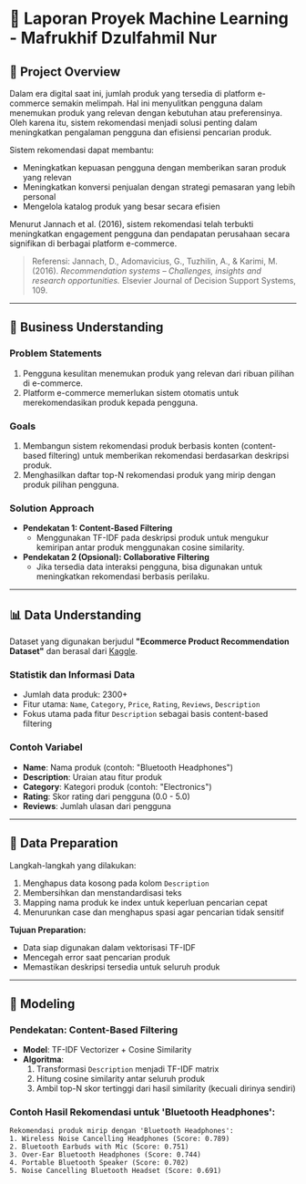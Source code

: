 # 🧠 Laporan Proyek Machine Learning - Mafrukhif Dzulfahmil Nur

## 📌 Project Overview

Dalam era digital saat ini, jumlah produk yang tersedia di platform e-commerce semakin melimpah. Hal ini menyulitkan pengguna dalam menemukan produk yang relevan dengan kebutuhan atau preferensinya. Oleh karena itu, sistem rekomendasi menjadi solusi penting dalam meningkatkan pengalaman pengguna dan efisiensi pencarian produk.

Sistem rekomendasi dapat membantu:
- Meningkatkan kepuasan pengguna dengan memberikan saran produk yang relevan
- Meningkatkan konversi penjualan dengan strategi pemasaran yang lebih personal
- Mengelola katalog produk yang besar secara efisien

Menurut Jannach et al. (2016), sistem rekomendasi telah terbukti meningkatkan engagement pengguna dan pendapatan perusahaan secara signifikan di berbagai platform e-commerce.

> Referensi: Jannach, D., Adomavicius, G., Tuzhilin, A., & Karimi, M. (2016). *Recommendation systems – Challenges, insights and research opportunities.* Elsevier Journal of Decision Support Systems, 109.

---

## 🧠 Business Understanding

### Problem Statements

1. Pengguna kesulitan menemukan produk yang relevan dari ribuan pilihan di e-commerce.
2. Platform e-commerce memerlukan sistem otomatis untuk merekomendasikan produk kepada pengguna.

### Goals

1. Membangun sistem rekomendasi produk berbasis konten (content-based filtering) untuk memberikan rekomendasi berdasarkan deskripsi produk.
2. Menghasilkan daftar top-N rekomendasi produk yang mirip dengan produk pilihan pengguna.

### Solution Approach

- **Pendekatan 1: Content-Based Filtering**
  - Menggunakan TF-IDF pada deskripsi produk untuk mengukur kemiripan antar produk menggunakan cosine similarity.
- **Pendekatan 2 (Opsional): Collaborative Filtering**
  - Jika tersedia data interaksi pengguna, bisa digunakan untuk meningkatkan rekomendasi berbasis perilaku.

---

## 📊 Data Understanding

Dataset yang digunakan berjudul **"Ecommerce Product Recommendation Dataset"** dan berasal dari [Kaggle](https://www.kaggle.com/datasets/noorsaeed/ecommerce-products-recommendation-dataset).

### Statistik dan Informasi Data

- Jumlah data produk: 2300+
- Fitur utama: `Name`, `Category`, `Price`, `Rating`, `Reviews`, `Description`
- Fokus utama pada fitur `Description` sebagai basis content-based filtering

### Contoh Variabel

- **Name**: Nama produk (contoh: "Bluetooth Headphones")
- **Description**: Uraian atau fitur produk
- **Category**: Kategori produk (contoh: "Electronics")
- **Rating**: Skor rating dari pengguna (0.0 - 5.0)
- **Reviews**: Jumlah ulasan dari pengguna

---

## 🧹 Data Preparation

Langkah-langkah yang dilakukan:
1. Menghapus data kosong pada kolom `Description`
2. Membersihkan dan menstandardisasi teks
3. Mapping nama produk ke index untuk keperluan pencarian cepat
4. Menurunkan case dan menghapus spasi agar pencarian tidak sensitif

**Tujuan Preparation:**
- Data siap digunakan dalam vektorisasi TF-IDF
- Mencegah error saat pencarian produk
- Memastikan deskripsi tersedia untuk seluruh produk

---

## 🔧 Modeling

### Pendekatan: Content-Based Filtering

- **Model**: TF-IDF Vectorizer + Cosine Similarity
- **Algoritma**:
  1. Transformasi `Description` menjadi TF-IDF matrix
  2. Hitung cosine similarity antar seluruh produk
  3. Ambil top-N skor tertinggi dari hasil similarity (kecuali dirinya sendiri)

### Contoh Hasil Rekomendasi untuk 'Bluetooth Headphones':

```text
Rekomendasi produk mirip dengan 'Bluetooth Headphones':
1. Wireless Noise Cancelling Headphones (Score: 0.789)
2. Bluetooth Earbuds with Mic (Score: 0.751)
3. Over-Ear Bluetooth Headphones (Score: 0.744)
4. Portable Bluetooth Speaker (Score: 0.702)
5. Noise Cancelling Bluetooth Headset (Score: 0.691)
